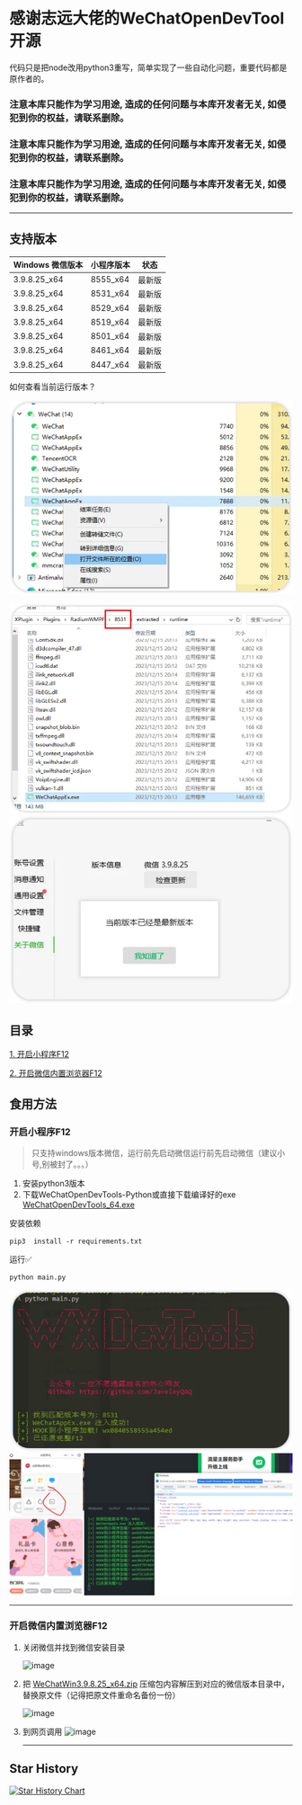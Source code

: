 # 感谢志远大佬的WeChatOpenDevTool开源
代码只是把node改用python3重写，简单实现了一些自动化问题，重要代码都是原作者的。

### **注意本库只能作为学习用途, 造成的任何问题与本库开发者无关, 如侵犯到你的权益，请联系删除。**
### **注意本库只能作为学习用途, 造成的任何问题与本库开发者无关, 如侵犯到你的权益，请联系删除。**
### **注意本库只能作为学习用途, 造成的任何问题与本库开发者无关, 如侵犯到你的权益，请联系删除。**
--- 

## 支持版本
| Windows 微信版本    | 小程序版本 | 状态   |
| ----------- | -------------- | ----- |
| 3.9.8.25_x64| 8555_x64       | 最新版 |
| 3.9.8.25_x64| 8531_x64       | 最新版 |
| 3.9.8.25_x64| 8529_x64       | 最新版 |
| 3.9.8.25_x64| 8519_x64       | 最新版 |
| 3.9.8.25_x64| 8501_x64       | 最新版 |
| 3.9.8.25_x64| 8461_x64       | 最新版 |
| 3.9.8.25_x64| 8447_x64       | 最新版 |

如何查看当前运行版本？

![image](./docs/images/version0.jpg)

![image](./docs/images/version1.jpg)
![image](./docs/images/version2.jpg)


## 目录
[1. 开启小程序F12](https://github.com/JaveleyQAQ/WeChatOpenDevTools-Python#%E9%A3%9F%E7%94%A8%E6%96%B9%E6%B3%95)

[2. 开启微信内置浏览器F12](https://github.com/JaveleyQAQ/WeChatOpenDevTools-Python#%E5%BC%80%E5%90%AF%E5%BE%AE%E4%BF%A1%E5%86%85%E7%BD%AE%E6%B5%8F%E8%A7%88%E5%99%A8F12)



## 食用方法


### 开启小程序F12
> 只支持windows版本微信，运行前先启动微信运行前先启动微信（建议小号,别被封了。。。）
1. 安装python3版本
2. 下载WeChatOpenDevTools-Python或直接下载编译好的exe
[WeChatOpenDevTools_64.exe](https://github.com/JaveleyQAQ/WeChatOpenDevTools-Python/releases/download/0.1/WechatOpenDevTools.exe)

安装依赖
```
pip3  install -r requirements.txt
```

运行✅
```
python main.py
```



![image](./docs/images/run.jpg)
![image](./docs/images/MG38.jpg)

---- 


### 开启微信内置浏览器F12

1. 关闭微信并找到微信安装目录
   
   ![image](https://github.com/JaveleyQAQ/WeChatOpenDevTools-Python/assets/132129852/593ae1b7-274f-4b7b-a476-8d71fe26f621)


3. 把 [WeChatWin3.9.8.25_x64.zip](https://github.com/JaveleyQAQ/WeChatOpenDevTools-Python/releases/download/0.1/WeChatWin3.9.8.25_x64.zip) 压缩包内容解压到对应的微信版本目录中，替换原文件（记得把原文件重命名备份一份）

   ![image](https://github.com/JaveleyQAQ/WeChatOpenDevTools-Python/assets/132129852/08b68600-8323-4b63-a503-a9866533cacf)

5. 到网页调用
   ![image](https://github.com/JaveleyQAQ/WeChatOpenDevTools-Python/assets/132129852/04053f33-3e88-437b-a5c6-48683c984641)



   -----

## Star History

[![Star History Chart](https://api.star-history.com/svg?repos=javeleyqaq/WeChatOpenDevTools-Python&type=Date)](https://star-history.com/#javeleyqaq/WeChatOpenDevTools-Python&Date)


